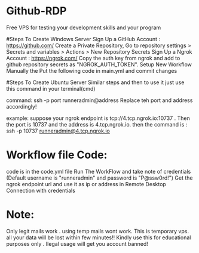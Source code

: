 # Github-RDP
Free VPS for testing your development skills and your program

#Steps To Create Windows Server
Sign Up a GitHub Account : https://github.com/
Create a Private Repository, Go to repository settings > Secrets and variables > Actions > New Repository Secrets
Sign Up a Ngrok Account : https://ngrok.com/
Copy the auth key from ngrok and add to github repository secrets as "NGROK_AUTH_TOKEN".
Setup New Workflow Manually the Put the following code in main.yml and commit changes

#Steps To Create Ubuntu Server
Similar steps and then to use it just use this command in your terminal(cmd)

 
command: ssh -p port runneradmin@address
Replace teh port and address accordingly!

example: suppose your ngrok endpoint is tcp://4.tcp.ngrok.io:10737 . Then the port is 10737 and the address is 4.tcp.ngrok.io.
      then the command is : ssh -p 10737 runneradmin@4.tcp.ngrok.io


# Workflow file Code:
code is in the code.yml file
Run The WorkFlow and take note of credentials (Default username is "runneradmin" and password is "P@ssw0rd!")
Get the ngrok endpoint url and use it as ip or address in Remote Desktop Connection with credentials


# Note:
Only legit mails work . using temp mails wont work.
This is temporary vps. all your data will be lost within few minutes!!
Kindly use this for educational purposes only . Ilegal usage will get you account banned!

